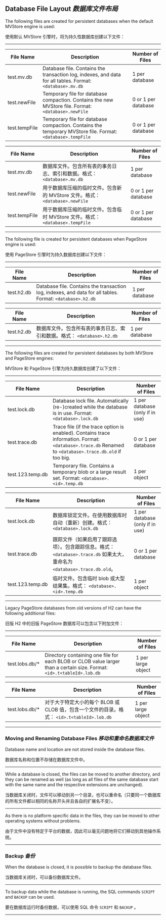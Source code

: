 ## Database File Layout *数据库文件布局*

The following files are created for persistent databases when the default MVStore engine is used:


使用默认 MVStore 引擎时，将为持久性数据库创建以下文件：

---

| File Name | Description | Number of Files |
| ---- | ---- | ---- |
| test.mv.db  | Database file. Contains the transaction log, indexes, and data for all tables. Format: `<database>.mv.db` | 1 per database |
| test.newFile | Temporary file for database compaction. Contains the new MVStore file. Format: `<database>.newFile` | 0 or 1 per database |
| test.tempFile | Temporary file for database compaction. Contains the temporary MVStore file. Format: `<database>.tempFile` | 0 or 1 per database |


| File Name | Description | Number of Files |
| ---- | ---- | ---- |
| test.mv.db  | 数据库文件。包含所有表的事务日志、索引和数据。格式： `<database>.mv.db` | 1 per database |
| test.newFile | 用于数据库压缩的临时文件。包含新的 MVStore 文件。格式： `<database>.newFile` | 0 or 1 per database |
| test.tempFile | 用于数据库压缩的临时文件。包含临时 MVStore 文件。格式： `<database>.tempFile` | 0 or 1 per database |

---

The following file is created for persistent databases when PageStore engine is used:


使用 PageStore 引擎时为持久数据库创建以下文件：

---

| File Name | Description | Number of Files |
| ---- | ---- | ---- |
| test.h2.db | Database file. Contains the transaction log, indexes, and data for all tables. Format: `<database>.h2.db` | 1 per database |


| File Name | Description | Number of Files |
| ---- | ---- | ---- |
| test.h2.db | 数据库文件。包含所有表的事务日志、索引和数据。格式： `<database>.h2.db` | 1 per database |

---

The following files are created for persistent databases by both MVStore and PageStore engines:


MVStore 和 PageStore 引擎为持久数据库创建了以下文件：

---

| File Name | Description | Number of Files |
| ---- | ---- | ---- |
| test.lock.db | Database lock file. Automatically (re-)created while the database is in use. Format: `<database>.lock.db` | 1 per database (only if in use)  |
| test.trace.db  | Trace file (if the trace option is enabled). Contains trace information. Format: `<database>.trace.db` Renamed to `<database>.trace.db.old` if too big.  | 0 or 1 per database |
| test.123.temp.db | Temporary file. Contains a temporary blob or a large result set. Format: `<database>.<id>.temp.db` | 1 per object |


| File Name | Description | Number of Files |
| ---- | ---- | ---- |
| test.lock.db | 数据库锁定文件。在使用数据库时自动（重新）创建。格式： `<database>.lock.db` | 1 per database (only if in use)  |
| test.trace.db  | 跟踪文件（如果启用了跟踪选项）。包含跟踪信息。格式： `<database>.trace.db` 如果太大，重命名为 `<database>.trace.db.old`。  | 0 or 1 per database |
| test.123.temp.db | 临时文件。包含临时 blob 或大型结果集。格式： `<database>.<id>.temp.db` | 1 per object |

---

Legacy PageStore databases from old versions of H2 can have the following additional files:


旧版 H2 中的旧版 PageStore 数据库可以包含以下附加文件：

---

| File Name | Description | Number of Files |
| ---- | ---- | ---- |
| test.lobs.db/* | Directory containing one file for each BLOB or CLOB value larger than a certain size. Format: `<id>.t<tableId>.lob.db` | 1 per large object |


| File Name | Description | Number of Files |
| ---- | ---- | ---- |
| test.lobs.db/* | 对于大于特定大小的每个 BLOB 或 CLOB 值，包含一个文件的目录。格式： `<id>.t<tableId>.lob.db` | 1 per large object |

---

### Moving and Renaming Database Files *移动和重命名数据库文件*

Database name and location are not stored inside the database files.


数据库名称和位置不存储在数据库文件中。

---

While a database is closed, the files can be moved to another directory, and they can be renamed as well (as long as all files of the same database start with the same name and the respective extensions are unchanged).


当数据库关闭时，文件可以移动到另一个目录，也可以重命名（只要同一个数据库的所有文件都以相同的名称开头并且各自的扩展名不变）。

---

As there is no platform specific data in the files, they can be moved to other operating systems without problems.


由于文件中没有特定于平台的数据，因此可以毫无问题地将它们移动到其他操作系统。

---

### Backup *备份*

When the database is closed, it is possible to backup the database files.


当数据库关闭时，可以备份数据库文件。

---

To backup data while the database is running, the SQL commands `SCRIPT` and `BACKUP` can be used. 


要在数据库运行时备份数据，可以使用 SQL 命令 `SCRIPT` 和 `BACKUP` 。

---
